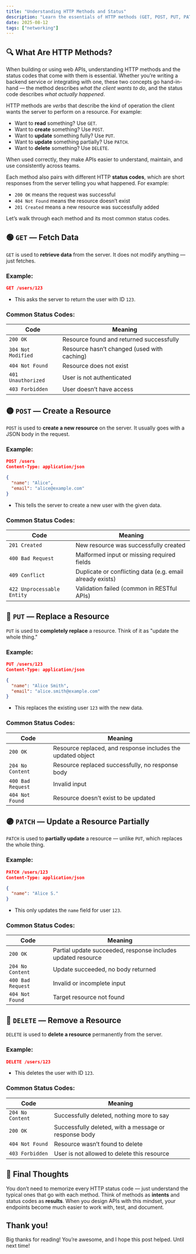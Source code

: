 ```yaml
---
title: "Understanding HTTP Methods and Status"
description: "Learn the essentials of HTTP methods (GET, POST, PUT, PATCH, DELETE) and common status codes to build clear, effective APIs."
date: 2025-08-12
tags: ["networking"]
---
```


## 🔍 What Are HTTP Methods?

When building or using web APIs, understanding HTTP methods and the status codes that come with them is essential. Whether you’re writing a backend service or integrating with one, these two concepts go hand-in-hand — the method describes *what the client wants to do*, and the status code describes *what actually happened*.

HTTP methods are *verbs* that describe the kind of operation the client wants the server to perform on a resource. For example:

- Want to **read** something? Use `GET`.
- Want to **create** something? Use `POST`.
- Want to **update** something fully? Use `PUT`.
- Want to **update** something partially? Use `PATCH`.
- Want to **delete** something? Use `DELETE`.

When used correctly, they make APIs easier to understand, maintain, and use consistently across teams.

Each method also pairs with different HTTP **status codes**, which are short responses from the server telling you what happened. For example:
- `200 OK` means the request was successful
- `404 Not Found` means the resource doesn’t exist
- `201 Created` means a new resource was successfully added

Let’s walk through each method and its most common status codes.

## 🟢 `GET` — Fetch Data

`GET` is used to **retrieve data** from the server. It does not modify anything — just fetches.

### Example:

``` json
GET /users/123
```

- This asks the server to return the user with ID `123`.

### Common Status Codes:

| Code | Meaning |
|------|---------|
| `200 OK` | Resource found and returned successfully |
| `304 Not Modified` | Resource hasn’t changed (used with caching) |
| `404 Not Found` | Resource does not exist |
| `401 Unauthorized` | User is not authenticated |
| `403 Forbidden` | User doesn’t have access |

## 🟡 `POST` — Create a Resource

`POST` is used to **create a new resource** on the server. It usually goes with a JSON body in the request.

### Example:

```json
POST /users
Content-Type: application/json

{
  "name": "Alice",
  "email": "alice@example.com"
}
```

- This tells the server to create a new user with the given data.

### Common Status Codes:

| Code | Meaning |
|------|---------|
| `201 Created` | New resource was successfully created |
| `400 Bad Request` | Malformed input or missing required fields |
| `409 Conflict` | Duplicate or conflicting data (e.g. email already exists) |
| `422 Unprocessable Entity` | Validation failed (common in RESTful APIs) |

## 🔵 `PUT` — Replace a Resource

`PUT` is used to **completely replace** a resource. Think of it as "update the whole thing."

### Example:

```json
PUT /users/123
Content-Type: application/json

{
  "name": "Alice Smith",
  "email": "alice.smith@example.com"
}
```

- This replaces the existing user `123` with the new data.

### Common Status Codes:

| Code | Meaning |
|------|---------|
| `200 OK` | Resource replaced, and response includes the updated object |
| `204 No Content` | Resource replaced successfully, no response body |
| `400 Bad Request` | Invalid input |
| `404 Not Found` | Resource doesn’t exist to be updated |

## 🟣 `PATCH` — Update a Resource Partially

`PATCH` is used to **partially update** a resource — unlike `PUT`, which replaces the whole thing.

### Example:

```json
PATCH /users/123
Content-Type: application/json

{
  "name": "Alice S."
}
```

- This only updates the `name` field for user `123`.

### Common Status Codes:

| Code | Meaning |
|------|---------|
| `200 OK` | Partial update succeeded, response includes updated resource |
| `204 No Content` | Update succeeded, no body returned |
| `400 Bad Request` | Invalid or incomplete input |
| `404 Not Found` | Target resource not found |

## 🔴 `DELETE` — Remove a Resource

`DELETE` is used to **delete a resource** permanently from the server.

### Example:

```json
DELETE /users/123
```

- This deletes the user with ID `123`.

### Common Status Codes:

| Code | Meaning |
|------|---------|
| `204 No Content` | Successfully deleted, nothing more to say |
| `200 OK` | Successfully deleted, with a message or response body |
| `404 Not Found` | Resource wasn’t found to delete |
| `403 Forbidden` | User is not allowed to delete this resource |

## 🎯 Final Thoughts

You don’t need to memorize every HTTP status code — just understand the typical ones that go with each method. Think of methods as **intents** and status codes as **results**. When you design APIs with this mindset, your endpoints become much easier to work with, test, and document.

## Thank you!
Big thanks for reading! You’re awesome, and I hope this post helped. Until next time!

